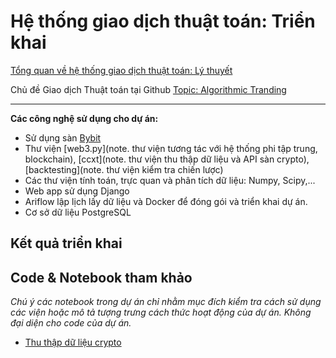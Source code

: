 # Hệ thống giao dịch thuật toán: Triển khai

[Tổng quan về hệ thống giao dịch thuật toán: Lý thuyết](assets/posts/project/algorithmic-trading.md)

Chủ đề Giao dịch Thuật toán tại Github [Topic: Algorithmic Tranding](https://github.com/topics/algorithmic-trading)

---

**Các công nghệ sử dụng cho dự án:**
- Sử dụng sàn [Bybit](https://www.bybit.com/)
- Thư viện [web3.py](note. thư viện tương tác với hệ thống phi tập trung, blockchain), [ccxt](note. thư viện thu thập dữ liệu và API sàn crypto), [backtesting](note. thư viện kiểm tra chiến lược)
- Các thư viện tính toán, trực quan và phân tích dữ liệu: Numpy, Scipy,...
- Web app sử dụng Django
- Ariflow lập lịch lấy dữ liệu và Docker để đóng gói và triển khai dự án.
- Cơ sở dữ liệu PostgreSQL

## Kết quả triển khai

## Code & Notebook tham khảo

*Chú ý các notebook trong dự án chỉ nhằm mục đích kiểm tra cách sử dụng các viện hoặc mô tả tượng trưng cách thức hoạt động của dự án. Không đại diện cho code của dự án.*

- [Thu thập dữ liệu crypto](assets/notebooks/convert/algorithmic-trading/ccxt.html)